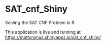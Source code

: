 # SAT_cnf_Shiny
Solving the SAT CNF Problem in R

This application is live and running at https://mattonimus.shinyapps.io/sat_cnf_shiny/
